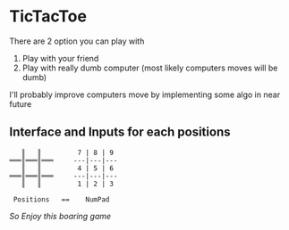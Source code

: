 # TicTacToe
There are 2 option you can play with
1. Play with your friend 
2. Play with really dumb computer (most likely computers moves will be dumb)

I'll probably improve computers move by implementing some algo in near future

## Interface and Inputs for each positions
```
   ║   ║         7 | 8 | 9 
═══║═══║═══     ---|---|---
   ║   ║         4 | 5 | 6 
═══║═══║═══     ---|---|---
   ║   ║         1 | 2 | 3 
   
 Positions   ==    NumPad
```
*So Enjoy this boaring game*
